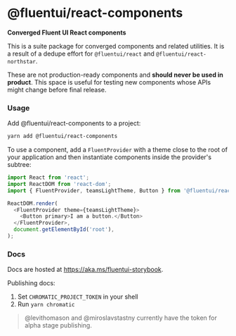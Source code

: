 # @fluentui/react-components

**Converged Fluent UI React components**

This is a suite package for converged components and related utilities. It is a result of a dedupe effort for `@fluentui/react` and `@fluentui/react-northstar`.

These are not production-ready components and **should never be used in product**. This space is useful for testing new components whose APIs might change before final release.

### Usage

Add @fluentui/react-components to a project:

```sh
yarn add @fluentui/react-components
```

To use a component, add a `FluentProvider` with a theme close to the root of your application and then instantiate components inside the provider's subtree:

```js
import React from 'react';
import ReactDOM from 'react-dom';
import { FluentProvider, teamsLightTheme, Button } from '@fluentui/react-components';

ReactDOM.render(
  <FluentProvider theme={teamsLightTheme}>
    <Button primary>I am a button.</Button>
  </FluentProvider>,
  document.getElementById('root'),
);
```

### Docs

Docs are hosted at https://aka.ms/fluentui-storybook.

Publishing docs:

1. Set `CHROMATIC_PROJECT_TOKEN` in your shell
1. Run `yarn chromatic`

> @levithomason and @miroslavstastny currently have the token for alpha stage publishing.
